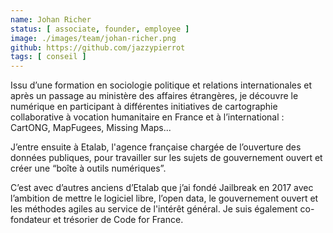 ```yaml
---
name: Johan Richer
status: [ associate, founder, employee ]
image: ./images/team/johan-richer.png
github: https://github.com/jazzypierrot
tags: [ conseil ]
---
```


Issu d’une formation en sociologie politique et relations internationales et après un passage au ministère des affaires étrangères, je découvre le numérique en participant à différentes initiatives de cartographie collaborative à vocation humanitaire en France et à l’international : CartONG, MapFugees, Missing Maps...

J’entre ensuite à Etalab, l'agence française chargée de l’ouverture des données publiques, pour travailler sur les sujets de gouvernement ouvert et créer une “boîte à outils numériques”.

C’est avec d’autres anciens d’Etalab que j’ai fondé Jailbreak en 2017 avec l’ambition de mettre le logiciel libre, l’open data, le gouvernement ouvert et les méthodes agiles au service de l'intérêt général.
Je suis également co-fondateur et trésorier de Code for France.
